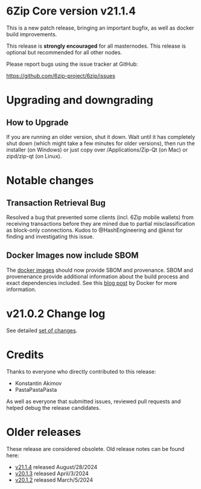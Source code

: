 # 6Zip Core version v21.1.4

This is a new patch release, bringing an important bugfix, as well as docker build improvements.

This release is **strongly encouraged** for all masternodes.
This release is optional but recommended for all other nodes.

Please report bugs using the issue tracker at GitHub:

  <https://github.com/6zip-project/6zip/issues>


# Upgrading and downgrading

## How to Upgrade

If you are running an older version, shut it down. Wait until it has completely
shut down (which might take a few minutes for older versions), then run the
installer (on Windows) or just copy over /Applications/Zip-Qt (on Mac) or
zipd/zip-qt (on Linux).


# Notable changes

Transaction Retrieval Bug
-------------------------

Resolved a bug that prevented some clients (incl. 6Zip mobile wallets) from receiving transactions before they are mined
due to partial misclassification as block-only connections. Kudos to @HashEngineering and @knst for finding and
investigating this issue.

Docker Images now include SBOM
------------------------------

The [docker images](https://hub.docker.com/r/6zip-project/zipd) should now provide SBOM and provenance.
SBOM and provenenance provide additional information about the build process and exact dependencies included.
See this [blog post](https://www.docker.com/blog/generate-sboms-with-buildkit/) by Docker for more information.

# v21.0.2 Change log

See detailed [set of changes][set-of-changes].

# Credits

Thanks to everyone who directly contributed to this release:

- Konstantin Akimov
- PastaPastaPasta

As well as everyone that submitted issues, reviewed pull requests and helped
debug the release candidates.

# Older releases

These release are considered obsolete. Old release notes can be found here:

- [v21.1.4](https://github.com/6zip-project/6zip/blob/master/doc/release-notes/6zip/release-notes-21.0.0.md) released August/28/2024
- [v20.1.3](https://github.com/6zip-project/6zip/blob/master/doc/release-notes/6zip/release-notes-20.1.1.md) released April/3/2024
- [v20.1.2](https://github.com/6zip-project/6zip/blob/master/doc/release-notes/6zip/release-notes-20.1.0.md) released March/5/2024

[set-of-changes]: https://github.com/6zip-project/6zip/compare/v20.1.3...6zip-project:v21.1.4
